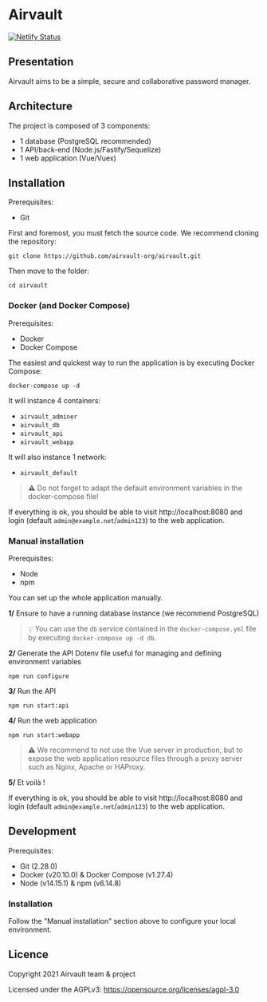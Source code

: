 # Airvault

[![Netlify Status](https://api.netlify.com/api/v1/badges/46769615-db6f-4924-9c08-00f6d9631879/deploy-status)](https://app.netlify.com/sites/airvault-webapp/deploys)


## Presentation

Airvault aims to be a simple, secure and collaborative password manager.


## Architecture

The project is composed of 3 components:
- 1 database (PostgreSQL recommended)
- 1 API/back-end (Node.js/Fastify/Sequelize)
- 1 web application (Vue/Vuex)

## Installation

Prerequisites:
- Git

First and foremost, you must fetch the source code. We recommend cloning the repository: 

```shell
git clone https://github.com/airvault-org/airvault.git
```

Then move to the folder: 

```shell
cd airvault
```

### Docker (and Docker Compose)

Prerequisites:
- Docker
- Docker Compose

The easiest and quickest way to run the application is by executing Docker Compose:

```shell
docker-compose up -d
```

It will instance 4 containers: 
- `airvault_adminer`
- `airvault_db`
- `airvault_api`
- `airvault_webapp`

It will also instance 1 network:
- `airvault_default`

> ⚠️ Do not forget to adapt the default environment variables in the docker-compose file!

If everything is ok, you should be able to visit http://localhost:8080 and login (default `admin@example.net`/`admin123`) to the web application.

### Manual installation

Prerequisites:
- Node
- npm

You can set up the whole application manually.

**1/** Ensure to have a running database instance (we recommend PostgreSQL)

> 💡 You can use the `db` service contained in the `docker-compose.yml` file by executing `docker-compose up -d db`.

**2/** Generate the API Dotenv file useful for managing and defining environment variables

```shell
npm run configure
```

**3/** Run the API

```shell
npm run start:api
```

**4/** Run the web application

```shell
npm run start:webapp
```

> ⚠️ We recommend to not use the Vue server in production, but to expose the web application resource files through a proxy server such as Nginx, Apache or HAProxy.

**5/** Et voilà !

If everything is ok, you should be able to visit http://localhost:8080 and login (default `admin@example.net`/`admin123`) to the web application.


## Development

Prerequisites:
- Git (2.28.0)
- Docker (v20.10.0) & Docker Compose (v1.27.4)
- Node (v14.15.1) & npm (v6.14.8)

### Installation

Follow the "Manual installation" section above to configure your local environment.


## Licence

Copyright 2021 Airvault team & project

Licensed under the AGPLv3: https://opensource.org/licenses/agpl-3.0


